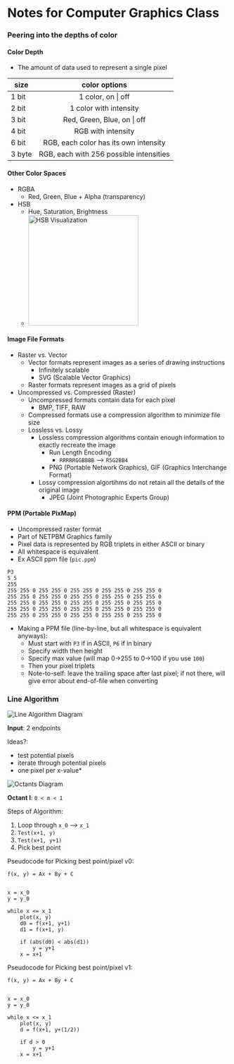 # Notes for Computer Graphics Class
    
<!-------   Wednesday, January 29, 2020   ------->
### Peering into the depths of color
#### Color Depth
- The amount of data used to represent a single pixel

| size   | color options                           |
| ------ |:---------------------------------------:|
| 1 bit  | 1 color, on \| off                      |
| 2 bit  | 1 color with intensity                  |
| 3 bit  | Red, Green, Blue, on \| off             |
| 4 bit  | RGB with intensity                      |
| 6 bit  | RGB, each color has its own intensity   |
| 3 byte | RGB, each with 256 possible intensities |

#### Other Color Spaces
- RGBA
    - Red, Green, Blue + Alpha (transparency)
- HSB
    - Hue, Saturation, Brightness
    - <img src="https://upload.wikimedia.org/wikipedia/commons/e/ea/HSV_cone.png" alt="HSB Visualization" width="250"/>
#### Image File Formats
- Raster vs. Vector
    - Vector formats represent images as a series of drawing instructions
        - Infinitely scalable
        - SVG (Scalable Vector Graphics)
    - Raster formats represent images as a grid of pixels
- Uncompressed vs. Compressed (Raster)
    - Uncompressed formats contain data for each pixel
        - BMP, TIFF, RAW    <!-------   Thursday, January 30, 2020   ------->
    - Compressed formats use a compression algorithm to minimize file size
    - Lossless vs. Lossy
        - Lossless compression algorithms contain enough information to exactly recreate the image
            - Run Length Encoding
                - `RRRRRGGBBBB` --> `R5G2BB4`
            - PNG (Portable Network Graphics), GIF (Graphics Interchange Format)
        - Lossy compression algortihms do not retain all the details of the original image
            - JPEG (Joint Photographic Experts Group)
#### PPM (Portable PixMap)
- Uncompressed raster format
- Part of NETPBM Graphics family
- Pixel data is represented by RGB triplets in either ASCII or binary
- All whitespace is equivalent
- Ex ASCII ppm file (`pic.ppm`)
```ppm
P3
5 5
255
255 255 0 255 255 0 255 255 0 255 255 0 255 255 0
255 255 0 255 255 0 255 255 0 255 255 0 255 255 0
255 255 0 255 255 0 255 255 0 255 255 0 255 255 0
255 255 0 255 255 0 255 255 0 255 255 0 255 255 0
255 255 0 255 255 0 255 255 0 255 255 0 255 255 0 
```

- Making a PPM file (line-by-line, but all whitespace is equivalent anyways):
    - Must start with `P3` if in ASCII, `P6` if in binary
    - Specify width then height
    - Specify max value (will map 0->255 to 0->100 if you use `100`)
    - Then your pixel triplets
    - Note-to-self: leave the trailing space after last pixel; if not there, will give error about end-of-file when converting

<!-------   Monday, February 03, 2020   ------->
### Line Algorithm
![Line Algorithm Diagram](https://encrypted-tbn0.gstatic.com/images?q=tbn:ANd9GcQc0kjSOTnP9pxiE3vwlMnmIm9x1jsdqYyRvqh-0UtzIWK1_qrI&s)

**Input**: 2 endpoints

Ideas?:
- test potential pixels
- iterate through potential pixels
- one pixel per x-value*

![Octants Diagram](https://i.stack.imgur.com/Gk616.jpg)

**Octant I**: `0 < m < 1`

Steps of Algorithm:
1. Loop through `x_0` --> `x_1`
2. `Test(x+1, y)`
3. `Test(x+1, y+1)`
4. Pick best point

Pseudocode for Picking best point/pixel v0:
```
f(x, y) = Ax + By + C


x = x_0
y = y_0

while x <= x_1
    plot(x, y)
    d0 = f(x+1, y+1)
    d1 = f(x+1, y)
    
    if (abs(d0) < abs(d1))
        y = y+1
    x = x+1
```

Pseudocode for Picking best point/pixel v1:
```
f(x, y) = Ax + By + C


x = x_0
y = y_0

while x <= x_1
    plot(x, y)
    d = f(x+1, y+(1/2))
    
    if d > 0
        y = y+1
    x = x+1
```
